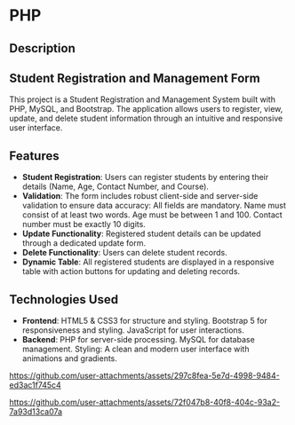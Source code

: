 # PHP
## Description
## Student Registration and Management Form
This project is a Student Registration and Management System built with PHP, MySQL, and Bootstrap. The application allows users to register, view, update, and delete student information through an intuitive and responsive user interface.

## Features
- **Student Registration**: Users can register students by entering their details (Name, Age, Contact Number, and Course).
- **Validation**: The form includes robust client-side and server-side validation to ensure data accuracy:
All fields are mandatory.
Name must consist of at least two words.
Age must be between 1 and 100.
Contact number must be exactly 10 digits.
- **Update Functionality**: Registered student details can be updated through a dedicated update form.
- **Delete Functionality**: Users can delete student records.
- **Dynamic Table**: All registered students are displayed in a responsive table with action buttons for updating and deleting records.
## Technologies Used
- **Frontend**:
HTML5 & CSS3 for structure and styling.
Bootstrap 5 for responsiveness and styling.
JavaScript for user interactions.
- **Backend**:
PHP for server-side processing.
MySQL for database management.
Styling:
A clean and modern user interface with animations and gradients.

<!--<img src="https://github.com/user-attachments/assets/0b27d5a1-0dea-4d44-add6-02e2712db11e" width = 60%>
<img src="https://github.com/user-attachments/assets/0b27d5a1-0dea-4d44-add6-02e2712db11e" width = 60%>-->
https://github.com/user-attachments/assets/297c8fea-5e7d-4998-9484-ed3ac1f745c4
<!--https://github.com/user-attachments/assets/4feb0199-6889-41da-8f7a-7561d0be37df-->

https://github.com/user-attachments/assets/72f047b8-40f8-404c-93a2-7a93d13ca07a
